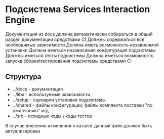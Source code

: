# Подсистема Services Interaction Engine
Документация из docs должна автоматически собираться в общий раздел документации средствами CI
Должны содержаться все необходимые зависимости
Должна иметь возможность независимой установки
Должна иметься независимая конфигурация подсистемы
Должны иметься тесты подсистемы
Должна иметься возможность запуска сборки\тестирования подсистемы средствами CI

## Структура
- ../docs - документация
- ../libs - используемые зависимости
- ../setup - сценарии установки подсистемы
- ../shared - файлы конфигурации, файлы комплекта поставки "по умолчанию" итд
- ../src - исходные коды \ коды тестов
	
В случае внесения изменений в каталог данный файл должен быть актуализирован